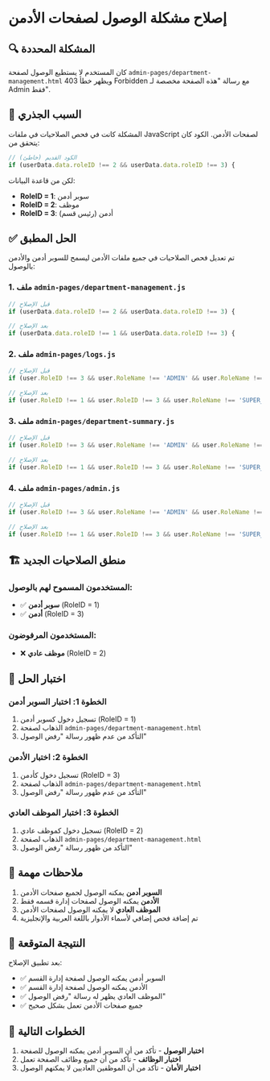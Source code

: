 # إصلاح مشكلة الوصول لصفحات الأدمن

## 🔍 المشكلة المحددة

كان المستخدم لا يستطيع الوصول لصفحة `admin-pages/department-management.html` ويظهر خطأ 403 Forbidden مع رسالة "هذه الصفحة مخصصة لـ Admin فقط".

## 🎯 السبب الجذري

المشكلة كانت في فحص الصلاحيات في ملفات JavaScript لصفحات الأدمن. الكود كان يتحقق من:
```javascript
// الكود القديم (خاطئ)
if (userData.data.roleID !== 2 && userData.data.roleID !== 3) {
```

لكن من قاعدة البيانات:
- **RoleID = 1**: سوبر أدمن
- **RoleID = 2**: موظف  
- **RoleID = 3**: أدمن (رئيس قسم)

## ✅ الحل المطبق

تم تعديل فحص الصلاحيات في جميع ملفات الأدمن ليسمح للسوبر أدمن والأدمن بالوصول:

### 1. ملف `admin-pages/department-management.js`
```javascript
// قبل الإصلاح
if (userData.data.roleID !== 2 && userData.data.roleID !== 3) {

// بعد الإصلاح
if (userData.data.roleID !== 1 && userData.data.roleID !== 3) {
```

### 2. ملف `admin-pages/logs.js`
```javascript
// قبل الإصلاح
if (user.RoleID !== 3 && user.RoleName !== 'ADMIN' && user.RoleName !== 'أدمن') {

// بعد الإصلاح
if (user.RoleID !== 1 && user.RoleID !== 3 && user.RoleName !== 'SUPER_ADMIN' && user.RoleName !== 'ADMIN' && user.RoleName !== 'أدمن' && user.RoleName !== 'سوبر أدمن') {
```

### 3. ملف `admin-pages/department-summary.js`
```javascript
// قبل الإصلاح
if (user.RoleID !== 3 && user.RoleName !== 'ADMIN' && user.RoleName !== 'أدمن') {

// بعد الإصلاح
if (user.RoleID !== 1 && user.RoleID !== 3 && user.RoleName !== 'SUPER_ADMIN' && user.RoleName !== 'ADMIN' && user.RoleName !== 'أدمن' && user.RoleName !== 'سوبر أدمن') {
```

### 4. ملف `admin-pages/admin.js`
```javascript
// قبل الإصلاح
if (user.RoleID !== 3 && user.RoleName !== 'ADMIN' && user.RoleName !== 'أدمن') {

// بعد الإصلاح
if (user.RoleID !== 1 && user.RoleID !== 3 && user.RoleName !== 'SUPER_ADMIN' && user.RoleName !== 'ADMIN' && user.RoleName !== 'أدمن' && user.RoleName !== 'سوبر أدمن') {
```

## 🏗️ منطق الصلاحيات الجديد

### المستخدمون المسموح لهم بالوصول:
- ✅ **سوبر أدمن** (RoleID = 1)
- ✅ **أدمن** (RoleID = 3)

### المستخدمون المرفوضون:
- ❌ **موظف عادي** (RoleID = 2)

## 🧪 اختبار الحل

### الخطوة 1: اختبار السوبر أدمن
1. تسجيل دخول كسوبر أدمن (RoleID = 1)
2. الذهاب لصفحة `admin-pages/department-management.html`
3. التأكد من عدم ظهور رسالة "رفض الوصول"

### الخطوة 2: اختبار الأدمن
1. تسجيل دخول كأدمن (RoleID = 3)
2. الذهاب لصفحة `admin-pages/department-management.html`
3. التأكد من عدم ظهور رسالة "رفض الوصول"

### الخطوة 3: اختبار الموظف العادي
1. تسجيل دخول كموظف عادي (RoleID = 2)
2. الذهاب لصفحة `admin-pages/department-management.html`
3. التأكد من ظهور رسالة "رفض الوصول"

## 📝 ملاحظات مهمة

1. **السوبر أدمن** يمكنه الوصول لجميع صفحات الأدمن
2. **الأدمن** يمكنه الوصول لصفحات إدارة قسمه فقط
3. **الموظف العادي** لا يمكنه الوصول لصفحات الأدمن
4. تم إضافة فحص إضافي لأسماء الأدوار باللغة العربية والإنجليزية

## 🎯 النتيجة المتوقعة

بعد تطبيق الإصلاح:
- ✅ السوبر أدمن يمكنه الوصول لصفحة إدارة القسم
- ✅ الأدمن يمكنه الوصول لصفحة إدارة القسم
- ✅ الموظف العادي يظهر له رسالة "رفض الوصول"
- ✅ جميع صفحات الأدمن تعمل بشكل صحيح

## 🚀 الخطوات التالية

1. **اختبار الوصول** - تأكد من أن السوبر أدمن يمكنه الوصول للصفحة
2. **اختبار الوظائف** - تأكد من أن جميع وظائف الصفحة تعمل
3. **اختبار الأمان** - تأكد من أن الموظفين العاديين لا يمكنهم الوصول
